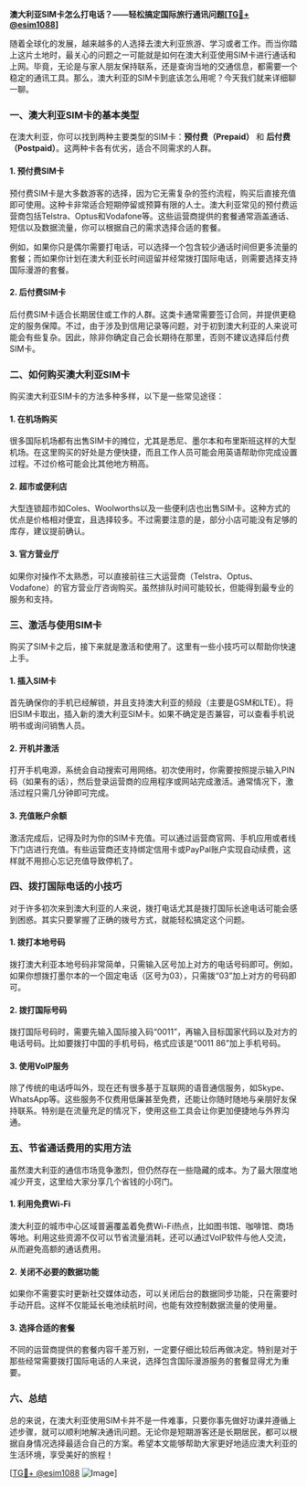 **澳大利亚SIM卡怎么打电话？——轻松搞定国际旅行通讯问题[[TG💪+ @esim1088](https://t.me/s/esim1088)]**

随着全球化的发展，越来越多的人选择去澳大利亚旅游、学习或者工作。而当你踏上这片土地时，最关心的问题之一可能就是如何在澳大利亚使用SIM卡进行通话和上网。毕竟，无论是与家人朋友保持联系，还是查询当地的交通信息，都需要一个稳定的通讯工具。那么，澳大利亚的SIM卡到底该怎么用呢？今天我们就来详细聊一聊。

### **一、澳大利亚SIM卡的基本类型**

在澳大利亚，你可以找到两种主要类型的SIM卡：**预付费（Prepaid）** 和 **后付费（Postpaid）**。这两种卡各有优劣，适合不同需求的人群。

#### **1. 预付费SIM卡**
预付费SIM卡是大多数游客的选择，因为它无需复杂的签约流程，购买后直接充值即可使用。这种卡非常适合短期停留或预算有限的人士。澳大利亚常见的预付费运营商包括Telstra、Optus和Vodafone等。这些运营商提供的套餐通常涵盖通话、短信以及数据流量，你可以根据自己的需求选择合适的套餐。

例如，如果你只是偶尔需要打电话，可以选择一个包含较少通话时间但更多流量的套餐；而如果你计划在澳大利亚长时间逗留并经常拨打国际电话，则需要选择支持国际漫游的套餐。

#### **2. 后付费SIM卡**
后付费SIM卡适合长期居住或工作的人群。这类卡通常需要签订合同，并提供更稳定的服务保障。不过，由于涉及到信用记录等问题，对于初到澳大利亚的人来说可能会有些复杂。因此，除非你确定自己会长期待在那里，否则不建议选择后付费SIM卡。

### **二、如何购买澳大利亚SIM卡**

购买澳大利亚SIM卡的方法多种多样，以下是一些常见途径：

#### **1. 在机场购买**
很多国际机场都有出售SIM卡的摊位，尤其是悉尼、墨尔本和布里斯班这样的大型机场。在这里购买的好处是方便快捷，而且工作人员可能会用英语帮助你完成设置过程。不过价格可能会比其他地方稍高。

#### **2. 超市或便利店**
大型连锁超市如Coles、Woolworths以及一些便利店也出售SIM卡。这种方式的优点是价格相对便宜，且选择较多。不过需要注意的是，部分小店可能没有足够的库存，建议提前确认。

#### **3. 官方营业厅**
如果你对操作不太熟悉，可以直接前往三大运营商（Telstra、Optus、Vodafone）的官方营业厅咨询购买。虽然排队时间可能较长，但能得到最专业的服务和支持。

### **三、激活与使用SIM卡**

购买了SIM卡之后，接下来就是激活和使用了。这里有一些小技巧可以帮助你快速上手。

#### **1. 插入SIM卡**
首先确保你的手机已经解锁，并且支持澳大利亚的频段（主要是GSM和LTE）。将旧SIM卡取出，插入新的澳大利亚SIM卡。如果不确定是否兼容，可以查看手机说明书或询问销售人员。

#### **2. 开机并激活**
打开手机电源，系统会自动搜索可用网络。初次使用时，你需要按照提示输入PIN码（如果有的话），然后登录运营商的应用程序或网站完成激活。通常情况下，激活过程只需几分钟即可完成。

#### **3. 充值账户余额**
激活完成后，记得及时为你的SIM卡充值。可以通过运营商官网、手机应用或者线下门店进行充值。有些运营商还支持绑定信用卡或PayPal账户实现自动续费，这样就不用担心忘记充值导致停机了。

### **四、拨打国际电话的小技巧**

对于许多初次来到澳大利亚的人来说，拨打电话尤其是拨打国际长途电话可能会感到困惑。其实只要掌握了正确的拨号方式，就能轻松搞定这个问题。

#### **1. 拨打本地号码**
拨打澳大利亚本地号码非常简单，只需输入区号加上对方的电话号码即可。例如，如果你想拨打墨尔本的一个固定电话（区号为03），只需拨“03”加上对方的号码即可。

#### **2. 拨打国际号码**
拨打国际号码时，需要先输入国际接入码“0011”，再输入目标国家代码以及对方的电话号码。比如要拨打中国的手机号码，格式应该是“0011 86”加上手机号码。

#### **3. 使用VoIP服务**
除了传统的电话呼叫外，现在还有很多基于互联网的语音通信服务，如Skype、WhatsApp等。这些服务不仅费用低廉甚至免费，还能让你随时随地与亲朋好友保持联系。特别是在流量充足的情况下，使用这些工具会让你更加便捷地与外界沟通。

### **五、节省通话费用的实用方法**

虽然澳大利亚的通信市场竞争激烈，但仍然存在一些隐藏的成本。为了最大限度地减少开支，这里给大家分享几个省钱的小窍门。

#### **1. 利用免费Wi-Fi**
澳大利亚的城市中心区域普遍覆盖着免费Wi-Fi热点，比如图书馆、咖啡馆、商场等地。利用这些资源不仅可以节省流量消耗，还可以通过VoIP软件与他人交流，从而避免高额的通话费用。

#### **2. 关闭不必要的数据功能**
如果你不需要实时更新社交媒体动态，可以关闭后台的数据同步功能，只在需要时手动开启。这样不仅能延长电池续航时间，也能有效控制数据流量的使用量。

#### **3. 选择合适的套餐**
不同的运营商提供的套餐内容千差万别，一定要仔细比较后再做决定。特别是对于那些经常需要拨打国际电话的人来说，选择包含国际漫游服务的套餐显得尤为重要。

### **六、总结**

总的来说，在澳大利亚使用SIM卡并不是一件难事，只要你事先做好功课并遵循上述步骤，就可以顺利地解决通讯问题。无论你是短期游客还是长期居民，都可以根据自身情况选择最适合自己的方案。希望本文能够帮助大家更好地适应澳大利亚的生活环境，享受美好的旅程！

[[TG💪+ @esim1088](https://t.me/s/esim1088) ![Image](https://i.postimg.cc/4NQfJmqS/Snipaste-2025-05-13-00-14-12.png)]